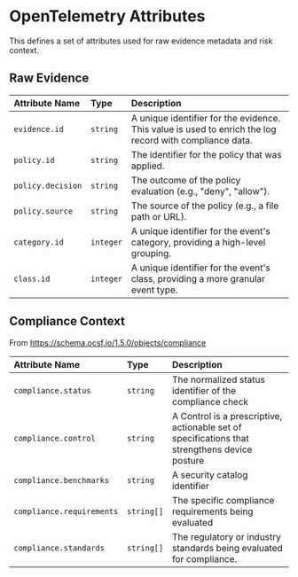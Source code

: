 # OpenTelemetry Attributes

This defines a set of attributes used for raw evidence metadata and risk context.

## Raw Evidence

| Attribute Name    | Type      | Description                                                                                             |
|:------------------|:----------|:--------------------------------------------------------------------------------------------------------|
| `evidence.id`     | `string`  | A unique identifier for the evidence. This value is used to enrich the log record with compliance data. |
| `policy.id`       | `string`  | The identifier for the policy that was applied.                                                         |
| `policy.decision` | `string`  | The outcome of the policy evaluation (e.g., "deny", "allow").                                           |
| `policy.source`   | `string`  | The source of the policy (e.g., a file path or URL).                                                    |
| `category.id`     | `integer` | A unique identifier for the event's category, providing a high-level grouping.                          |
| `class.id`        | `integer` | A unique identifier for the event's class, providing a more granular event type.                        |


## Compliance Context

From https://schema.ocsf.io/1.5.0/objects/compliance

| Attribute Name            | Type       | Description                                                                                   |
|:--------------------------|:-----------|:----------------------------------------------------------------------------------------------|
| `compliance.status`       | `string`   | The normalized status identifier of the compliance check                                      |
| `compliance.control`      | `string`   | A Control is a prescriptive, actionable set of specifications that strengthens device posture |
| `compliance.benchmarks`   | `string`   | A security catalog identifier                                                                 |
| `compliance.requirements` | `string[]` | The specific compliance requirements being evaluated                                          |
| `compliance.standards`    | `string[]` | The regulatory or industry standards being evaluated for compliance.                          |


